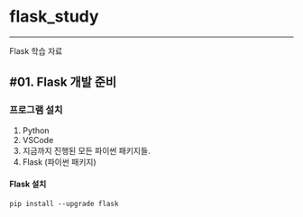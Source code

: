 # flask_study
---

Flask 학습 자료

## #01. Flask 개발 준비

### 프로그램 설치

1. Python
2. VSCode
3. 지금까지 진행된 모든 파이썬 패키지들.
4. Flask (파이썬 패키지)

#### Flask 설치
```shell
pip install --upgrade flask
```